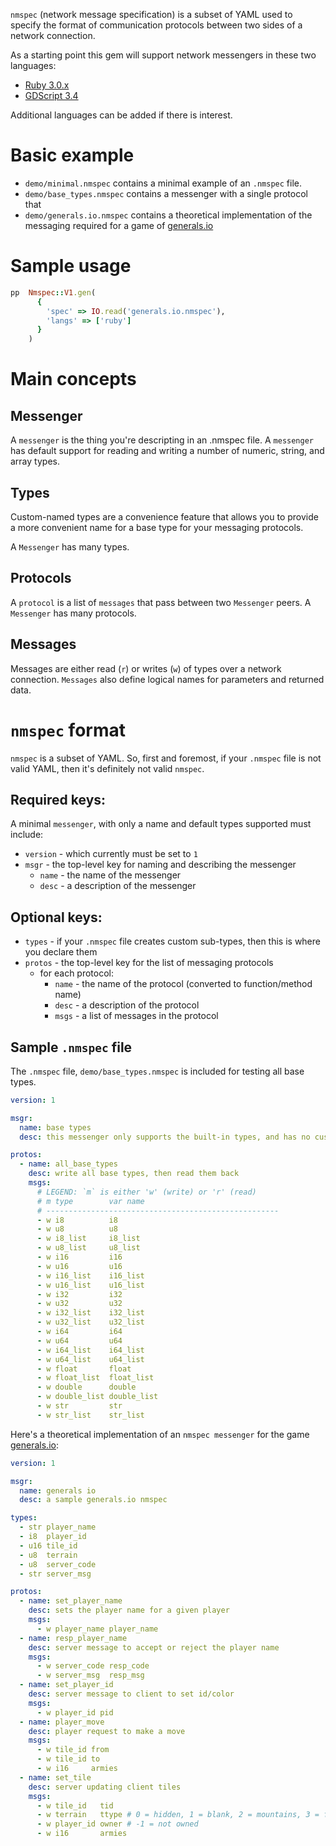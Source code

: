 
`nmspec` (network message specification) is a subset of YAML used to specify
the format of communication protocols between two sides of a network
connection.

As a starting point this gem will support network messengers in these two
languages:

* [Ruby 3.0.x][ruby-lang]
* [GDScript 3.4][gdscript]

Additional languages can be added if there is interest.

# Basic example

* `demo/minimal.nmspec` contains a minimal example of an `.nmspec` file.
* `demo/base_types.nmspec` contains a messenger with a single protocol that
* `demo/generals.io.nmspec` contains a theoretical implementation of the
messaging required for a game of [generals.io][generals.io]

# Sample usage

```ruby
pp  Nmspec::V1.gen(
      {
        'spec' => IO.read('generals.io.nmspec'),
        'langs' => ['ruby']
      }
    )
```

# Main concepts

## Messenger

A `messenger` is the thing you're descripting in an .nmspec file. A `messenger`
has default support for reading and writing a number of numeric, string, and
array types.

## Types

Custom-named types are a convenience feature that allows you to provide a more
convenient name for a base type for your messaging protocols.

A `Messenger` has many types.

## Protocols

A `protocol` is a list of `messages` that pass between two `Messenger` peers. A
`Messenger` has many protocols.

## Messages

Messages are either read (`r`) or writes (`w`) of types over a network
connection. `Messages` also define logical names for parameters and returned data.

# `nmspec` format

`nmspec` is a subset of YAML. So, first and foremost, if your `.nmspec` file is
not valid YAML, then it's definitely not valid `nmspec`.

## Required keys:

A minimal `messenger`, with only a name and default types supported must include:

* `version` - which currently must be set to `1`
* `msgr` - the top-level key for naming and describing the messenger
  * `name` - the name of the messenger
  * `desc` - a description of the messenger

## Optional keys:

* `types` - if your `.nmspec` file creates custom sub-types, then this is where
  you declare them
* `protos` - the top-level key for the list of messaging protocols
  * for each protocol:
    * `name` - the name of the protocol (converted to function/method name)
    * `desc` - a description of the protocol
    * `msgs` - a list of messages in the protocol

## Sample `.nmspec` file

The `.nmspec` file, `demo/base_types.nmspec` is included for testing all base
types.

```yaml
version: 1

msgr:
  name: base types
  desc: this messenger only supports the built-in types, and has no custom messages

protos:
  - name: all_base_types
    desc: write all base types, then read them back
    msgs:
      # LEGEND: `m` is either 'w' (write) or 'r' (read)
      # m type        var name
      # ----------------------------------------------------
      - w i8          i8
      - w u8          u8
      - w i8_list     i8_list
      - w u8_list     u8_list
      - w i16         i16
      - w u16         u16
      - w i16_list    i16_list
      - w u16_list    u16_list
      - w i32         i32
      - w u32         u32
      - w i32_list    i32_list
      - w u32_list    u32_list
      - w i64         i64
      - w u64         u64
      - w i64_list    i64_list
      - w u64_list    u64_list
      - w float       float
      - w float_list  float_list
      - w double      double
      - w double_list double_list
      - w str         str
      - w str_list    str_list
```

Here's a theoretical implementation of an `nmspec messenger` for the game
[generals.io][generals.io]:

```yaml
version: 1

msgr:
  name: generals io
  desc: a sample generals.io nmspec

types:
  - str player_name
  - i8  player_id
  - u16 tile_id
  - u8  terrain
  - u8  server_code
  - str server_msg

protos:
  - name: set_player_name
    desc: sets the player name for a given player
    msgs:
      - w player_name player_name
  - name: resp_player_name
    desc: server message to accept or reject the player name
    msgs:
      - w server_code resp_code
      - w server_msg  resp_msg
  - name: set_player_id
    desc: server message to client to set id/color
    msgs:
      - w player_id pid
  - name: player_move
    desc: player request to make a move
    msgs:
      - w tile_id from
      - w tile_id to
      - w i16     armies
  - name: set_tile
    desc: server updating client tiles
    msgs:
      - w tile_id   tid
      - w terrain   ttype # 0 = hidden, 1 = blank, 2 = mountains, 3 = fort, 4 = home base
      - w player_id owner # -1 = not owned
      - w i16       armies
```

  [ruby-lang]: https://www.ruby-lang.org/
  [gdscript]: https://docs.godotengine.org/en/stable/getting_started/scripting/gdscript/gdscript_basics.html
  [generals.io]: https://generals.io/
